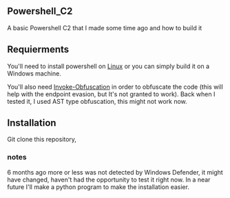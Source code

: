 ## Powershell_C2

A basic Powershell C2 that I made some time ago and how to build it

## Requierments
You'll need to install powershell on [Linux](https://learn.microsoft.com/en-us/powershell/scripting/install/installing-powershell-on-linux?view=powershell-7.3) or you can simply build it on a Windows machine. 

You'll also need [Invoke-Obfuscation](https://github.com/danielbohannon/Invoke-Obfuscation) in order to obfuscate the code (this will help with the endpoint evasion, but It's not granted to work). Back when I tested it, I used AST type obfuscation, this might not work now.    

## Installation
Git clone this repository, 

### notes

6 months ago more or less was not detected by Windows Defender, it might have changed, haven't had the opportunity to test it right now. In a near future I'll make a python program to make the installation easier.
